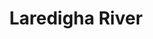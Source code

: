 ---
title: "Laredigha River"
title_bn: "লারেদিঘা নদী"
description: "It started flowing from Piayin Beel of Sunamganj district and fall into Galia Kata Beel."
---